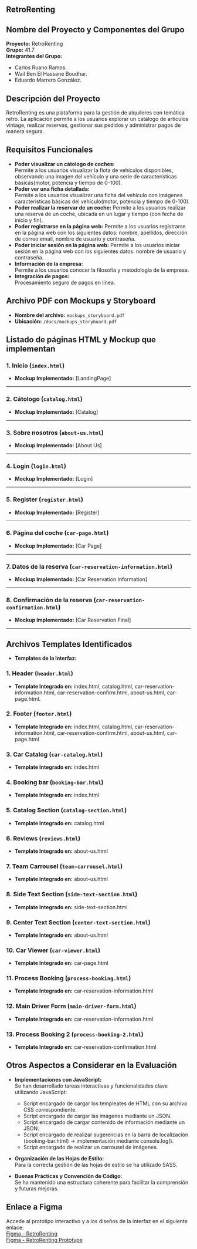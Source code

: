 ## RetroRenting

## Nombre del Proyecto y Componentes del Grupo

**Proyecto:** RetroRenting  
**Grupo:** 41.7  
**Integrantes del Grupo:**
- Carlos Ruano Ramos.
- Wail Ben El Hassane Boudhar.
- Eduardo Marrero González.

## Descripción del Proyecto

RetroRenting es una plataforma para la gestión de alquileres con temática retro. La aplicación permite a los usuarios explorar un catálogo de artículos vintage, realizar reservas, gestionar sus pedidos y administrar pagos de manera segura.

## Requisitos Funcionales
- **Poder visualizar un cátologo de coches:**  
  Permite a los usuarios visualizar la flota de vehículos disponibles, observando una imagen del vehículo y una serie de características básicas(motor, potencia y tiempo de 0-100).
- **Poder ver una ficha detallada:**  
  Permite a los usuarios visualizar una ficha del vehículo con imágenes caracteristicas básicas del vehículo(motor, potencia y tiempo de 0-100).
- **Poder realizar la reservar de un coche:**
  Permite a los usuarios realizar una reserva de un coche, ubicada en un lugar y tiempo (con fecha de inicio y fin).
- **Poder registrarse en la página web:**
  Permite a los usuarios registrarse en la página web con los siguientes datos: nombre, apellidos, dirección de correo email, nombre de usuario y contraseña.
- **Poder iniciar sesión en la página web:**
  Permite a los usuarios iniciar sesión en la página web con los siguientes datos: nombre de usuario y contraseña. 
-  **Información de la empresa:**  
  Permite a los usuarios conocer la filosofía y metodología de la empresa.
- **Integración de pagos:**  
  Procesamiento seguro de pagos en línea.

## Archivo PDF con Mockups y Storyboard
- **Nombre del archivo:** `mockups_storyboard.pdf`
- **Ubicación:** `/docs/mockups_storyboard.pdf`

## Listado de páginas HTML y Mockup que implementan  
### 1. **Inicio (`index.html`)**
- **Mockup Implementado:** [LandingPage]  

---

### 2. **Cátologo (`catalog.html`)**
- **Mockup Implementado:** [Catalog]  
  
---

### 3. **Sobre nosotros (`about-us.html`)**
- **Mockup Implementado:** [About Us]  
  
---

### 4. **Login (`login.html`)**
- **Mockup Implementado:** [Login]  
  
---

### 5. **Register (`register.html`)**
- **Mockup Implementado:** [Register]  
  
---

### 6. **Página del coche (`car-page.html`)**
- **Mockup Implementado:** [Car Page]  
  
---

### 7. **Datos de la reserva (`car-reservation-information.html`)**
- **Mockup Implementado:** [Car Reservation Information]  
  
---

### 8. **Confirmación de la reserva (`car-reservation-confirmation.html`)**
- **Mockup Implementado:** [Car Reservation Final]  
  
---

## Archivos Templates Identificados
- **Templates de la Interfaz:**
### 1. **Header (`header.html`)**
- **Template Integrado en:** index.html, catalog.html, car-reservation-information.html, car-reservation-confirm.html, about-us.html, car-page.html.
  
### 2. **Footer (`footer.html`)**
- **Template Integrado en:** index.html, catalog.html, car-reservation-information.html, car-reservation-confirm.html, about-us.html, car-page.html  

### 3. **Car Catalog (`car-catalog.html`)**
- **Template Integrado en:** index.html  

### 4. **Booking bar (`booking-bar.html`)**
- **Template Integrado en:** index.html  

### 5. **Catalog Section (`catalog-section.html`)**
- **Template Integrado en:** catalog.html  
  
### 6. **Reviews (`reviews.html`)**
- **Template Integrado en:** about-us.html
  
 ### 7. **Team Carrousel (`team-carrousel.html`)**
- **Template Integrado en:** about-us.html
  
### 8. **Side Text Section (`side-text-section.html`)**
- **Template Integrado en:** side-text-section.html
  
### 9. **Center Text Section (`center-text-section.html`)**
- **Template Integrado en:** about-us.html
  
### 10. **Car Viewer (`car-viewer.html`)**
- **Template Integrado en:** car-page.html  

### 11. **Process Booking (`process-booking.html`)**
- **Template Integrado en:** car-reservation-information.html  

### 12. **Main Driver Form (`main-driver-form.html`)**
- **Template Integrado en:** car-reservation-information.html  

### 13. **Process Booking 2 (`process-booking-2.html`)**
- **Template Integrado en:** car-reservation-confirmation.html  
  
## Otros Aspectos a Considerar en la Evaluación

- **Implementaciones con JavaScript:**  
  Se han desarrollado tareas interactivas y funcionalidades clave utilizando JavaScript:  
    - Script encargado de cargar los templeates de HTML con su archivo CSS correspondiente.
    - Script encargado de cargar las imágenes mediante un JSON.
    - Script encargado de cargar contenido de información mediante un JSON.
    - Script encargado de realizar sugerencias en la barra de localización (booking-bar.html) -> implementación mediante console.log().
    - Script encargado de realizar un carrousel de imágenes.  

- **Organización de las Hojas de Estilo:**  
  Para la correcta gestión de las hojas de estilo se ha utilizado SASS.  

- **Buenas Prácticas y Convención de Código:**  
  Se ha mantenido una estructura coherente para facilitar la comprensión y futuras mejoras.  

## Enlace a Figma
Accede al prototipo interactivo y a los diseños de la interfaz en el siguiente enlace:  
[Figma - RetroRenting](https://www.figma.com/design/3tJJktKu1mzKrl00TrFpcL/PWM-SKETCHUP?node-id=0-1&t=2qq8GJ8OPPS50LA7-1)  
[Figma - RetroRenting Prototype](https://www.figma.com/proto/3tJJktKu1mzKrl00TrFpcL/PWM-SKETCHUP?node-id=0-1&t=2qq8GJ8OPPS50LA7-1)
